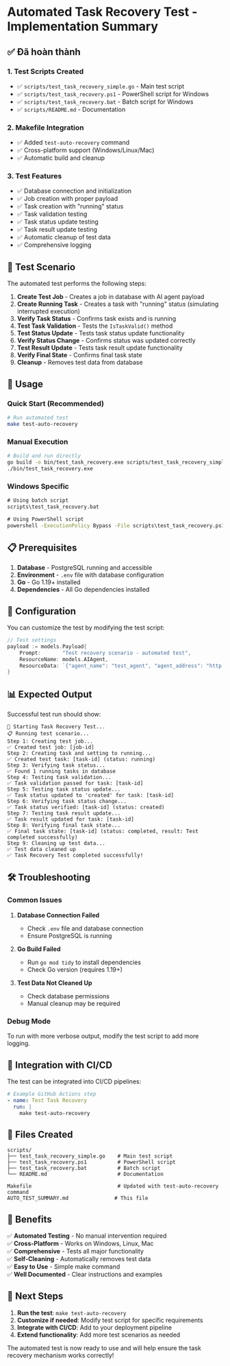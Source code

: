 # Automated Task Recovery Test - Implementation Summary

## ✅ Đã hoàn thành

### 1. Test Scripts Created
- ✅ `scripts/test_task_recovery_simple.go` - Main test script
- ✅ `scripts/test_task_recovery.ps1` - PowerShell script for Windows
- ✅ `scripts/test_task_recovery.bat` - Batch script for Windows
- ✅ `scripts/README.md` - Documentation

### 2. Makefile Integration
- ✅ Added `test-auto-recovery` command
- ✅ Cross-platform support (Windows/Linux/Mac)
- ✅ Automatic build and cleanup

### 3. Test Features
- ✅ Database connection and initialization
- ✅ Job creation with proper payload
- ✅ Task creation with "running" status
- ✅ Task validation testing
- ✅ Task status update testing
- ✅ Task result update testing
- ✅ Automatic cleanup of test data
- ✅ Comprehensive logging

## 🧪 Test Scenario

The automated test performs the following steps:

1. **Create Test Job** - Creates a job in database with AI agent payload
2. **Create Running Task** - Creates a task with "running" status (simulating interrupted execution)
3. **Verify Task Status** - Confirms task exists and is running
4. **Test Task Validation** - Tests the `IsTaskValid()` method
5. **Test Status Update** - Tests task status update functionality
6. **Verify Status Change** - Confirms status was updated correctly
7. **Test Result Update** - Tests task result update functionality
8. **Verify Final State** - Confirms final task state
9. **Cleanup** - Removes test data from database

## 🚀 Usage

### Quick Start (Recommended)
```bash
# Run automated test
make test-auto-recovery
```

### Manual Execution
```bash
# Build and run directly
go build -o bin/test_task_recovery.exe scripts/test_task_recovery_simple.go
./bin/test_task_recovery.exe
```

### Windows Specific
```cmd
# Using batch script
scripts\test_task_recovery.bat

# Using PowerShell script
powershell -ExecutionPolicy Bypass -File scripts\test_task_recovery.ps1
```

## 📋 Prerequisites

1. **Database** - PostgreSQL running and accessible
2. **Environment** - `.env` file with database configuration
3. **Go** - Go 1.19+ installed
4. **Dependencies** - All Go dependencies installed

## 🔧 Configuration

You can customize the test by modifying the test script:

```go
// Test settings
payload := models.Payload{
    Prompt:       "Test recovery scenario - automated test",
    ResourceName: models.AIAgent,
    ResourceData: `{"agent_name": "test_agent", "agent_address": "http://localhost:8080"}`,
}
```

## 📊 Expected Output

Successful test run should show:

```
🚀 Starting Task Recovery Test...
📋 Running test scenario...
Step 1: Creating test job...
✅ Created test job: [job-id]
Step 2: Creating task and setting to running...
✅ Created test task: [task-id] (status: running)
Step 3: Verifying task status...
✅ Found 1 running tasks in database
Step 4: Testing task validation...
✅ Task validation passed for task: [task-id]
Step 5: Testing task status update...
✅ Task status updated to 'created' for task: [task-id]
Step 6: Verifying task status change...
✅ Task status verified: [task-id] (status: created)
Step 7: Testing task result update...
✅ Task result updated for task: [task-id]
Step 8: Verifying final task state...
✅ Final task state: [task-id] (status: completed, result: Test completed successfully)
Step 9: Cleaning up test data...
✅ Test data cleaned up
✅ Task Recovery Test completed successfully!
```

## 🛠️ Troubleshooting

### Common Issues

1. **Database Connection Failed**
   - Check `.env` file and database connection
   - Ensure PostgreSQL is running

2. **Go Build Failed**
   - Run `go mod tidy` to install dependencies
   - Check Go version (requires 1.19+)

3. **Test Data Not Cleaned Up**
   - Check database permissions
   - Manual cleanup may be required

### Debug Mode

To run with more verbose output, modify the test script to add more logging.

## 🔄 Integration with CI/CD

The test can be integrated into CI/CD pipelines:

```yaml
# Example GitHub Actions step
- name: Test Task Recovery
  run: |
    make test-auto-recovery
```

## 📝 Files Created

```
scripts/
├── test_task_recovery_simple.go    # Main test script
├── test_task_recovery.ps1          # PowerShell script
├── test_task_recovery.bat          # Batch script
└── README.md                       # Documentation

Makefile                            # Updated with test-auto-recovery command
AUTO_TEST_SUMMARY.md               # This file
```

## 🎯 Benefits

✅ **Automated Testing** - No manual intervention required  
✅ **Cross-Platform** - Works on Windows, Linux, Mac  
✅ **Comprehensive** - Tests all major functionality  
✅ **Self-Cleaning** - Automatically removes test data  
✅ **Easy to Use** - Simple make command  
✅ **Well Documented** - Clear instructions and examples  

## 🚀 Next Steps

1. **Run the test**: `make test-auto-recovery`
2. **Customize if needed**: Modify test script for specific requirements
3. **Integrate with CI/CD**: Add to your deployment pipeline
4. **Extend functionality**: Add more test scenarios as needed

The automated test is now ready to use and will help ensure the task recovery mechanism works correctly!